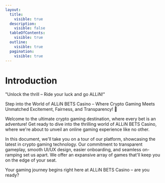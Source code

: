 ```yaml
---
layout:
  title:
    visible: true
  description:
    visible: false
  tableOfContents:
    visible: true
  outline:
    visible: true
  pagination:
    visible: true
---
```


# Introduction

"Unlock the thrill – Ride your luck and go ALLiN!"

Step into the World of ALLiN BETS Casino – Where Crypto Gaming Meets Unmatched Excitement, Fairness, and Transparency! 🚀

Welcome to the ultimate crypto gaming destination, where every bet is an adventure! Get ready to dive into the thrilling world of ALLiN BETS Casino, where we're about to unveil an online gaming experience like no other.

In this document, we'll take you on a tour of our platform, showcasing the latest in crypto gaming technology. Our commitment to transparent gameplay, smooth UI/UX design, easier onboarding, and seamless on-ramping set us apart. We offer an expansive array of games that'll keep you on the edge of your seat.

Your gaming journey begins right here at ALLiN BETS Casino – are you ready?
